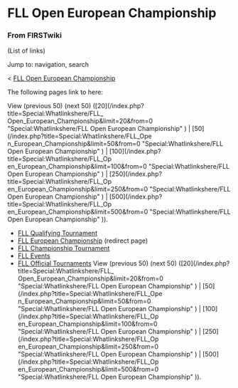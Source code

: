 # FLL Open European Championship

### From FIRSTwiki

(List of links)

Jump to: navigation, search

&lt; [FLL Open European
Championship](/index.php?title=FLL_Open_European_Championship&redirect=no "FLL
Open European Championship" )  

The following pages link to here:

View (previous 50) (next 50) ([20](/index.php?title=Special:Whatlinkshere/FLL_
Open_European_Championship&limit=20&from=0 "Special:Whatlinkshere/FLL Open
European Championship" ) | [50](/index.php?title=Special:Whatlinkshere/FLL_Ope
n_European_Championship&limit=50&from=0 "Special:Whatlinkshere/FLL Open
European Championship" ) | [100](/index.php?title=Special:Whatlinkshere/FLL_Op
en_European_Championship&limit=100&from=0 "Special:Whatlinkshere/FLL Open
European Championship" ) | [250](/index.php?title=Special:Whatlinkshere/FLL_Op
en_European_Championship&limit=250&from=0 "Special:Whatlinkshere/FLL Open
European Championship" ) | [500](/index.php?title=Special:Whatlinkshere/FLL_Op
en_European_Championship&limit=500&from=0 "Special:Whatlinkshere/FLL Open
European Championship" )).

  * [FLL Qualifying Tournament](/index.php/FLL_Qualifying_Tournament "FLL Qualifying Tournament" )
  * [FLL European Championship](/index.php?title=FLL_European_Championship&redirect=no "FLL European Championship" ) (redirect page) 
  * [FLL Championship Tournament](/index.php/FLL_Championship_Tournament "FLL Championship Tournament" )
  * [FLL Events](/index.php/FLL_Events "FLL Events" )
  * [FLL Official Tournaments](/index.php/FLL_Official_Tournaments "FLL Official Tournaments" )
View (previous 50) (next 50) ([20](/index.php?title=Special:Whatlinkshere/FLL_
Open_European_Championship&limit=20&from=0 "Special:Whatlinkshere/FLL Open
European Championship" ) | [50](/index.php?title=Special:Whatlinkshere/FLL_Ope
n_European_Championship&limit=50&from=0 "Special:Whatlinkshere/FLL Open
European Championship" ) | [100](/index.php?title=Special:Whatlinkshere/FLL_Op
en_European_Championship&limit=100&from=0 "Special:Whatlinkshere/FLL Open
European Championship" ) | [250](/index.php?title=Special:Whatlinkshere/FLL_Op
en_European_Championship&limit=250&from=0 "Special:Whatlinkshere/FLL Open
European Championship" ) | [500](/index.php?title=Special:Whatlinkshere/FLL_Op
en_European_Championship&limit=500&from=0 "Special:Whatlinkshere/FLL Open
European Championship" )).

